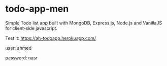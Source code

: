 # todo-app-men
Simple Todo list app built with MongoDB, Express.js, Node.js  and VanillaJS for client-side javascript.

Test it: https://ah-todoapp.herokuapp.com/

user: ahmed

password: nasr
